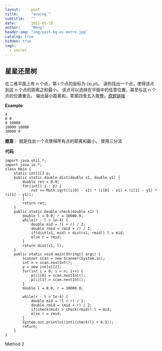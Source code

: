 ```yaml
---
layout:     post
title:      "acwing "
subtitle:   ""
date:       2021-01-18
author:     "Meng"
header-img: "img/post-bg-os-metro.jpg"
catalog: true
hidden: true
tags:
  - secret
---
```


## 星星还是树
在二维平面上有 n 个点，第 i 个点的坐标为 (xi,yi)。 请你找出一个点，使得该点到这 n 个点的距离之和最小。
该点可以选择在平面中的任意位置，甚至与这 n 个点的位置重合。 输出最小距离和，答案四舍五入取整。[原题链接](https://www.acwing.com/problem/content/description/3170/)

**Example**

```
4
0 0
0 10000
10000 10000
10000 0
```

**题意**： 就是找出一个点使得所有点的距离和最小。 使用三分法

**代码**
```
import java.util.*;
import java.io.*;
class Main {
    static int[][] p;
    public static double dist(double x1, double y1) {
        double ret = 0.0;
        for(int[] i : p) {
            ret += Math.sqrt((i[0] - x1) * (i[0] - x1) + (i[1] - y1) * (i[1] - y1));
        }
        return ret;
    }
    public static double check(double x1) {
        double l = 0.0, r = 10000.0;
        while(r - l > 1e-4) {
            double mid = (l + r) / 2;
            double rmid = (mid + r) / 2;
            if(dist(x1, mid) > dist(x1, rmid)) l = mid;
            else r = rmid;
        }
        return dist(x1, l);
    }
    public static void main(String[] args) {
        Scanner scan = new Scanner(System.in);
        int n = scan.nextInt();
        p = new int[n][2];
        for(int i = 0; i < n; i++) {
            p[i][0] = scan.nextInt();
            p[i][1] = scan.nextInt();
        }
        double l = 0.0, r = 10000.0;

        while(r - l > 1e-4) {
            double mid = (l + r) / 2;
            double rmid = (mid + r) / 2;
            if(check(mid) > check(rmid)) l = mid;
            else r = rmid;
        }
        System.out.println((int)(check(l) + 0.5));
        return;
    }
}
```

Method 2
